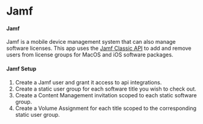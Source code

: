 # Jamf

#### Jamf

Jamf is a mobile device management system that can also manage software licenses. This app uses the [Jamf Classic API](https://developer.jamf.com/jamf-pro/docs/getting-started-2) to add and remove users from license groups for MacOS and iOS software packages.

#### Jamf Setup

1. Create a Jamf user and grant it access to api integrations.
2. Create a static user group for each software title you wish to check out.
3. Create a Content Management invitation scoped to each static software group.
4. Create a Volume Assignment for each title scoped to the corresponding static user group.
